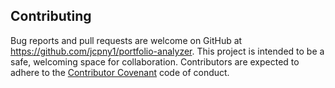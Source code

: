 ## Contributing

Bug reports and pull requests are welcome on GitHub at https://github.com/jcpny1/portfolio-analyzer.
This project is intended to be a safe, welcoming space for collaboration.
Contributors are expected to adhere to the [Contributor Covenant](http://contributor-covenant.org) code of conduct.
